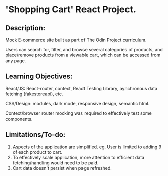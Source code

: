 # 'Shopping Cart' React Project.

## Description:

Mock E-commerce site built as part of The Odin Project curriculum. 

Users can search for, filter, and browse several categories of products, and place/remove products from a viewable cart, which can be accessed from any page. 

## Learning Objectives:

React/JS: React-router, context, React Testing Library, aynchronous data fetching (fakestoreapi), etc.

CSS/Design: modules, dark mode, responsive design, semantic html.

Context/browser router mocking was required to effectively test some components. 

## Limitations/To-do:

1. Aspects of the application are simplified. eg. User is limited to adding 9 of each product to cart.
2. To effectively scale application, more attention to efficient data fetching/handling would need to be paid.
3. Cart data doesn't persist when page refreshed. 
